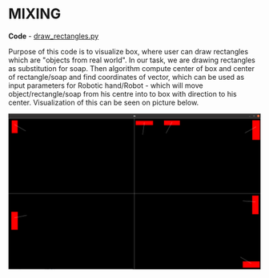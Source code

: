# MIXING

**Code** - [draw_rectangles.py](https://github.com/timothyvanco/computer_vision/blob/master/box_mydlo/draw_rectangles.py)

Purpose of this code is to visualize box, where user can draw rectangles which are "objects from real world". In our task, we are drawing rectangles as substitution for soap. Then algorithm compute center of box and center of rectangle/soap and find coordinates of vector, which can be used as input parameters for Robotic hand/Robot - which will move object/rectangle/soap from his centre into to box with direction to his center. Visualization of this can be seen on picture below.

![picture](result.png)

